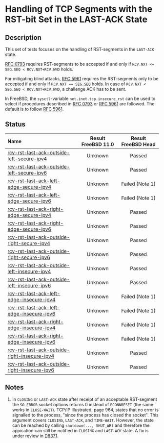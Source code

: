 # Handling of TCP Segments with the RST-bit Set in the LAST-ACK State

## Description
This set of tests focuses on the handling of RST-segments in the `LAST-ACK` state.

[RFC 0793](https://tools.ietf.org/html/rfc0793) requires RST-segments to be accepted if and only if
`RCV.NXT <= SEG.SEQ < RCV.NXT+RCV.WND` holds.

For mitigating blind attacks, [RFC 5961](https://tools.ietf.org/html/rfc5961#section-3)
requires the RST-segments only to be accepted if and only if `RCV.NXT == SEG.SEQ` holds.
In case of `RCV.NXT < SEG.SEQ < RCV.NXT+RCV.WND`, a challenge ACK has to be sent.

In FreeBSD, the `sysctl`-variable `net.inet.tcp.insecure_rst` can be used to
select if procedures described in [RFC 0793](https://tools.ietf.org/html/rfc0793) or
[RFC 5961](https://tools.ietf.org/html/rfc5961#section-3) are followed.
The default is to follow [RFC 5961](https://tools.ietf.org/html/rfc5961#section-3).

## Status

| Name                                                                                                                                                                                                                                         | Result FreeBSD 11.0 | Result FreeBSD Head |
|:---------------------------------------------------------------------------------------------------------------------------------------------------------------------------------------------------------------------------------------------|:-------------------:|:-------------------:|
|[rcv-rst-last-ack-outside-left-secure-ipv4](rcv-rst-last-ack-outside-left-secure-ipv4.pkt "Ensure that the reception of a TCP RST with SEG.SEQ=RCV.NXT-1 in the LAST-ACK state does not affect the TCP connection")                           | Unknown             | Passed              |
|[rcv-rst-last-ack-outside-left-secure-ipv6](rcv-rst-last-ack-outside-left-secure-ipv6.pkt "Ensure that the reception of a TCP RST with SEG.SEQ=RCV.NXT-1 in the LAST-ACK state does not affect the TCP connection")                           | Unknown             | Passed              |
|[rcv-rst-last-ack-left-edge-secure-ipv4](rcv-rst-last-ack-left-edge-secure-ipv4.pkt "Ensure that the reception of a TCP RST with SEG.SEQ=RCV.NXT in the LAST-ACK state destroys the TCP connection")                                          | Unknown             | Failed (Note 1)     |
|[rcv-rst-last-ack-left-edge-secure-ipv6](rcv-rst-last-ack-left-edge-secure-ipv6.pkt "Ensure that the reception of a TCP RST with SEG.SEQ=RCV.NXT in the LAST-ACK state destroys the TCP connection")                                          | Unknown             | Failed (Note 1)     |
|[rcv-rst-last-ack-right-edge-secure-ipv4](rcv-rst-last-ack-right-edge-secure-ipv4.pkt "Ensure that the reception of a TCP RST with SEG.SEQ=RCV.NXT+RCV.WND-1 in the LAST-ACK state triggers the sending of a challenge ACK")                  | Unknown             | Passed              |
|[rcv-rst-last-ack-right-edge-secure-ipv6](rcv-rst-last-ack-right-edge-secure-ipv6.pkt "Ensure that the reception of a TCP RST with SEG.SEQ=RCV.NXT+RCV.WND-1 in the LAST-ACK state triggers the sending of a challenge ACK")                  | Unknown             | Passed              |
|[rcv-rst-last-ack-outside-right-secure-ipv4](rcv-rst-last-ack-outside-right-secure-ipv4.pkt "Ensure that the reception of a TCP RST with SEG.SEQ=RCV.NXT+RCV.WND in the LAST-ACK state does not affect the TCP connection")                   | Unknown             | Passed              |
|[rcv-rst-last-ack-outside-right-secure-ipv6](rcv-rst-last-ack-outside-right-secure-ipv6.pkt "Ensure that the reception of a TCP RST with SEG.SEQ=RCV.NXT+RCV.WND in the LAST-ACK state does not affect the TCP connection")                   | Unknown             | Passed              |
|[rcv-rst-last-ack-outside-left-insecure-ipv4](rcv-rst-last-ack-outside-left-secure-ipv4.pkt "Ensure that the reception of a TCP RST with SEG.SEQ=RCV.NXT-1 in the LAST-ACK state does not affect the TCP connection")                         | Unknown             | Passed              |
|[rcv-rst-last-ack-outside-left-insecure-ipv6](rcv-rst-last-ack-outside-left-secure-ipv6.pkt "Ensure that the reception of a TCP RST with SEG.SEQ=RCV.NXT-1 in the LAST-ACK state does not affect the TCP connection")                         | Unknown             | Passed              |
|[rcv-rst-last-ack-left-edge-insecure-ipv4](rcv-rst-last-ack-left-edge-insecure-ipv4.pkt "Ensure that the reception of a TCP RST with SEG.SEQ=RCV.NXT in the LAST-ACK state destroys the TCP connection")                                      | Unknown             | Failed (Note 1)     |
|[rcv-rst-last-ack-left-edge-insecure-ipv6](rcv-rst-last-ack-left-edge-insecure-ipv6.pkt "Ensure that the reception of a TCP RST with SEG.SEQ=RCV.NXT in the LAST-ACK state destroys the TCP connection")                                      | Unknown             | Failed (Note 1)     |
|[rcv-rst-last-ack-right-edge-insecure-ipv4](rcv-rst-last-ack-right-edge-insecure-ipv4.pkt "Ensure that the reception of a TCP RST with SEG.SEQ=RCV.NXT+RCV.WND-1 in the LAST-ACK state destroys the TCP connection")                          | Unknown             | Failed (Note 1)     |
|[rcv-rst-last-ack-right-edge-insecure-ipv6](rcv-rst-last-ack-right-edge-insecure-ipv6.pkt "Ensure that the reception of a TCP RST with SEG.SEQ=RCV.NXT+RCV.WND-1 in the LAST-ACK state destroys the TCP connection")                          | Unknown             | Failed (Note 1)     |
|[rcv-rst-last-ack-outside-right-insecure-ipv4](rcv-rst-last-ack-outside-right-insecure-ipv4.pkt "Ensure that the reception of a TCP RST with SEG.SEQ=RCV.NXT+RCV.WND in the LAST-ACK state does not affect the TCP connection")               | Unknown             | Passed              |
|[rcv-rst-last-ack-outside-right-insecure-ipv6](rcv-rst-last-ack-outside-right-insecure-ipv6.pkt "Ensure that the reception of a TCP RST with SEG.SEQ=RCV.NXT+RCV.WND in the LAST-ACK state does not affect the TCP connection")               | Unknown             | Passed              |

## Notes
1. In `CLOSING` or `LAST-ACK` state after receipt of an acceptable RST-segment the `SO_ERROR` socket options returns 0 instead of
   `ECONNRESET` (the same works in `CLOSE-WAIT`).
   TCP/IP Illustrated, page 964, states that no error is signalled to the process, "since the process has closed the socket".
   This argument covers `CLOSING`, `LAST-ACK`, and `TIME-WAIT`. However, the state can be reached by calling `shutdown(..., SHUT_WR)`
   and therefore the appication can still be notified in `CLOSING` and `LAST-ACK` state.
   A fix is under review in [D8371](https://reviews.freebsd.org/D8371).
